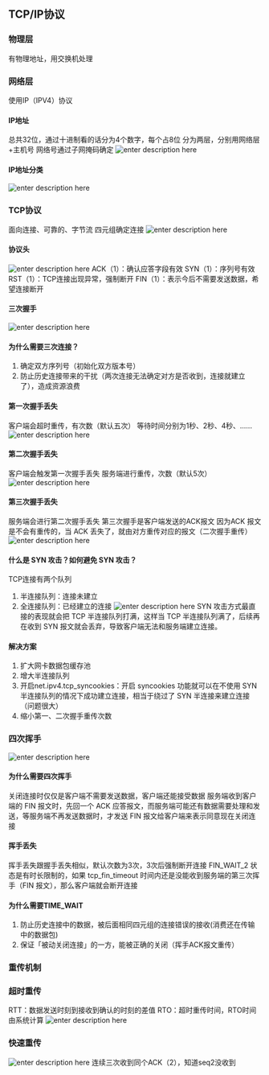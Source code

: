 ## TCP/IP协议
### 物理层
有物理地址，用交换机处理
### 网络层
使用IP（IPV4）协议
#### IP地址
总共32位，通过十进制看的话分为4个数字，每个占8位
分为两层，分别用网络层+主机号
网络号通过子网掩码确定
![enter description here](./images/1714448328494.png)
#### IP地址分类
![enter description here](./images/1714448368643.png)
### TCP协议
面向连接、可靠的、字节流
四元组确定连接
![enter description here](./images/1714449587493.png)
#### 协议头
![enter description here](./images/1714448443887.png)
ACK（1）：确认应答字段有效
SYN（1）：序列号有效
RST（1）：TCP连接出现异常，强制断开
FIN（1）：表示今后不需要发送数据，希望连接断开
#### 三次握手
![enter description here](./images/1714449632566.png)
#### 为什么需要三次连接？
1. 确定双方序列号（初始化双方版本号）
2. 防止历史连接带来的干扰（两次连接无法确定对方是否收到，连接就建立了），造成资源浪费
#### 第一次握手丢失
客户端会超时重传，有次数（默认五次）
等待时间分别为1秒、2秒、4秒、......
![enter description here](./images/1714450561925.png)
#### 第二次握手丢失
客户端会触发第一次握手丢失
服务端进行重传，次数（默认5次）
![enter description here](./images/1714450593605.png)
#### 第三次握手丢失
服务端会进行第二次握手丢失
第三次握手是客户端发送的ACK报文
因为ACK 报文是不会有重传的，当 ACK 丢失了，就由对方重传对应的报文（二次握手重传）
![enter description here](./images/1714450759492.png)
#### 什么是 SYN 攻击？如何避免 SYN 攻击？
TCP连接有两个队列
1. 半连接队列：连接未建立
2. 全连接队列：已经建立的连接
![enter description here](./images/1714450940458.png)
SYN 攻击方式最直接的表现就会把 TCP 半连接队列打满，这样当 TCP 半连接队列满了，后续再在收到 SYN 报文就会丢弃，导致客户端无法和服务端建立连接。
#### 解决方案
1. 扩大网卡数据包缓存池
2. 增大半连接队列
3. 开启net.ipv4.tcp_syncookies：开启 syncookies 功能就可以在不使用 SYN 半连接队列的情况下成功建立连接，相当于绕过了 SYN 半连接来建立连接（问题很大）
4. 缩小第一、二次握手重传次数

### 四次挥手
![enter description here](./images/1714451125448.png)
#### 为什么需要四次挥手
关闭连接时仅仅是客户端不需要发送数据，客户端还能接受数据
服务端收到客户端的 FIN 报文时，先回一个 ACK 应答报文，而服务端可能还有数据需要处理和发送，等服务端不再发送数据时，才发送 FIN 报文给客户端来表示同意现在关闭连接
#### 挥手丢失
挥手丢失跟握手丢失相似，默认次数为3次，3次后强制断开连接
 FIN_WAIT_2 状态是有时长限制的，如果 tcp_fin_timeout 时间内还是没能收到服务端的第三次挥手（FIN 报文），那么客户端就会断开连接
#### 为什么需要TIME_WAIT
1. 防止历史连接中的数据，被后面相同四元组的连接错误的接收(消费还在传输中的数据包)
2. 保证「被动关闭连接」的一方，能被正确的关闭（挥手ACK报文重传）
### 重传机制
### 超时重传
RTT：数据发送时刻到接收到确认的时刻的差值
RTO：超时重传时间，RTO时间由系统计算
![enter description here](./images/1714452336925.png)
### 快速重传
![enter description here](./images/1714452597398.png)
连续三次收到同个ACK（2），知道seq2没收到
